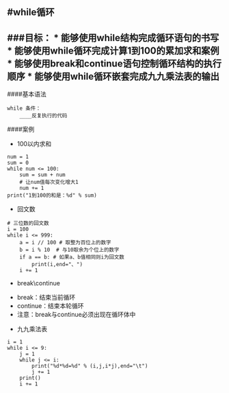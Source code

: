 #while循环
---
###目标：
	* 能够使用while结构完成循环语句的书写
	* 能够使用while循环完成计算1到100的累加求和案例
	* 能够使用break和continue语句控制循环结构的执行顺序
	* 能够使用while循环嵌套完成九九乘法表的输出
---
####基本语法
```
while 条件：		 
	____反复执行的代码
```

####案例
- 100以内求和
```
num = 1
sum = 0
while num <= 100:
    sum = sum + num
    # 让num值每次变化增大1
    num += 1
print("1到100的和是：%d" % sum)
```

- 回文数
```
# 三位数的回文数
i = 100
while i <= 999:
    a = i // 100 # 取整为百位上的数字
    b = i % 10  # 与10取余为个位上的数字
    if a == b: # 如果a、b值相同则i为回文数
        print(i,end="、")
    i += 1
```

- break\continue
 * break：结束当前循环
 * continue：结束本轮循环
 * 注意：break与continue必须出现在循环体中


- 九九乘法表
```
i = 1
while i <= 9:
    j = 1
    while j <= i:
        print("%d*%d=%d" % (i,j,i*j),end="\t")
        j += 1
    print()
    i += 1
```

